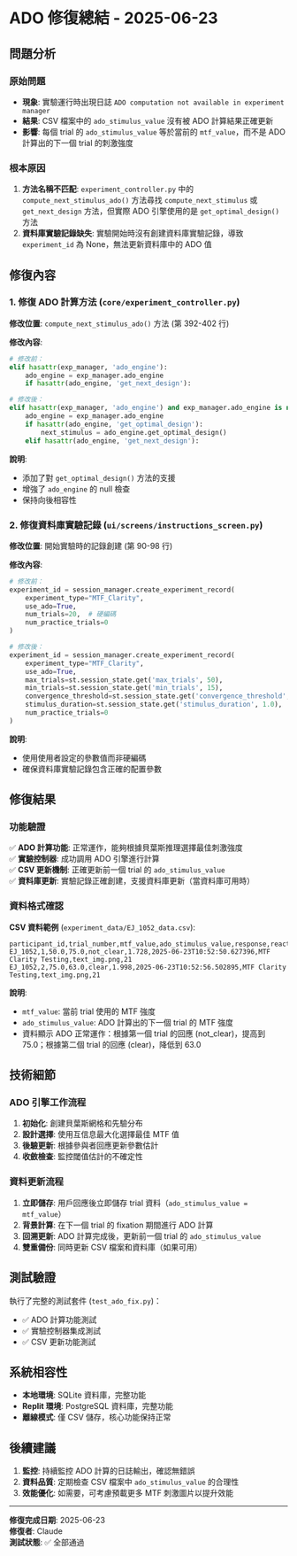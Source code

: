 # ADO 修復總結 - 2025-06-23

## 問題分析

### 原始問題
- **現象**: 實驗運行時出現日誌 `ADO computation not available in experiment manager`
- **結果**: CSV 檔案中的 `ado_stimulus_value` 沒有被 ADO 計算結果正確更新
- **影響**: 每個 trial 的 `ado_stimulus_value` 等於當前的 `mtf_value`，而不是 ADO 計算出的下一個 trial 的刺激強度

### 根本原因
1. **方法名稱不匹配**: `experiment_controller.py` 中的 `compute_next_stimulus_ado()` 方法尋找 `compute_next_stimulus` 或 `get_next_design` 方法，但實際 ADO 引擎使用的是 `get_optimal_design()` 方法
2. **資料庫實驗記錄缺失**: 實驗開始時沒有創建資料庫實驗記錄，導致 `experiment_id` 為 None，無法更新資料庫中的 ADO 值

## 修復內容

### 1. 修復 ADO 計算方法 (`core/experiment_controller.py`)

**修改位置**: `compute_next_stimulus_ado()` 方法 (第 392-402 行)

**修改內容**:
```python
# 修改前：
elif hasattr(exp_manager, 'ado_engine'):
    ado_engine = exp_manager.ado_engine
    if hasattr(ado_engine, 'get_next_design'):

# 修改後：
elif hasattr(exp_manager, 'ado_engine') and exp_manager.ado_engine is not None:
    ado_engine = exp_manager.ado_engine
    if hasattr(ado_engine, 'get_optimal_design'):
        next_stimulus = ado_engine.get_optimal_design()
    elif hasattr(ado_engine, 'get_next_design'):
```

**說明**: 
- 添加了對 `get_optimal_design()` 方法的支援
- 增強了 `ado_engine` 的 null 檢查
- 保持向後相容性

### 2. 修復資料庫實驗記錄 (`ui/screens/instructions_screen.py`)

**修改位置**: 開始實驗時的記錄創建 (第 90-98 行)

**修改內容**:
```python
# 修改前：
experiment_id = session_manager.create_experiment_record(
    experiment_type="MTF_Clarity",
    use_ado=True,
    num_trials=20,  # 硬編碼
    num_practice_trials=0
)

# 修改後：
experiment_id = session_manager.create_experiment_record(
    experiment_type="MTF_Clarity",
    use_ado=True,
    max_trials=st.session_state.get('max_trials', 50),
    min_trials=st.session_state.get('min_trials', 15),
    convergence_threshold=st.session_state.get('convergence_threshold', 0.15),
    stimulus_duration=st.session_state.get('stimulus_duration', 1.0),
    num_practice_trials=0
)
```

**說明**:
- 使用使用者設定的參數值而非硬編碼
- 確保資料庫實驗記錄包含正確的配置參數

## 修復結果

### 功能驗證
✅ **ADO 計算功能**: 正常運作，能夠根據貝葉斯推理選擇最佳刺激強度  
✅ **實驗控制器**: 成功調用 ADO 引擎進行計算  
✅ **CSV 更新機制**: 正確更新前一個 trial 的 `ado_stimulus_value`  
✅ **資料庫更新**: 實驗記錄正確創建，支援資料庫更新（當資料庫可用時）

### 資料格式確認

**CSV 資料範例** (`experiment_data/EJ_1052_data.csv`):
```csv
participant_id,trial_number,mtf_value,ado_stimulus_value,response,reaction_time,timestamp,experiment_type,stimulus_image_file,max_trials
EJ_1052,1,50.0,75.0,not_clear,1.728,2025-06-23T10:52:50.627396,MTF Clarity Testing,text_img.png,21
EJ_1052,2,75.0,63.0,clear,1.998,2025-06-23T10:52:56.502895,MTF Clarity Testing,text_img.png,21
```

**說明**:
- `mtf_value`: 當前 trial 使用的 MTF 強度
- `ado_stimulus_value`: ADO 計算出的下一個 trial 的 MTF 強度
- 資料顯示 ADO 正常運作：根據第一個 trial 的回應 (not_clear)，提高到 75.0；根據第二個 trial 的回應 (clear)，降低到 63.0

## 技術細節

### ADO 引擎工作流程
1. **初始化**: 創建貝葉斯網格和先驗分布
2. **設計選擇**: 使用互信息最大化選擇最佳 MTF 值
3. **後驗更新**: 根據參與者回應更新參數估計
4. **收斂檢查**: 監控閾值估計的不確定性

### 資料更新流程
1. **立即儲存**: 用戶回應後立即儲存 trial 資料（`ado_stimulus_value = mtf_value`）
2. **背景計算**: 在下一個 trial 的 fixation 期間進行 ADO 計算
3. **回溯更新**: ADO 計算完成後，更新前一個 trial 的 `ado_stimulus_value`
4. **雙重備份**: 同時更新 CSV 檔案和資料庫（如果可用）

## 測試驗證

執行了完整的測試套件 (`test_ado_fix.py`)：
- ✅ ADO 計算功能測試
- ✅ 實驗控制器集成測試
- ✅ CSV 更新功能測試

## 系統相容性

- **本地環境**: SQLite 資料庫，完整功能
- **Replit 環境**: PostgreSQL 資料庫，完整功能
- **離線模式**: 僅 CSV 儲存，核心功能保持正常

## 後續建議

1. **監控**: 持續監控 ADO 計算的日誌輸出，確認無錯誤
2. **資料品質**: 定期檢查 CSV 檔案中 `ado_stimulus_value` 的合理性
3. **效能優化**: 如需要，可考慮預載更多 MTF 刺激圖片以提升效能

---

**修復完成日期**: 2025-06-23  
**修復者**: Claude  
**測試狀態**: ✅ 全部通過